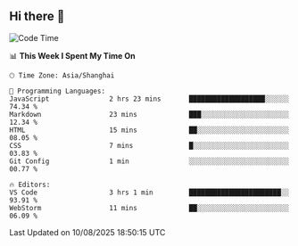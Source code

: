## Hi there 👋

<!--START_SECTION:waka-->
![Code Time](http://img.shields.io/badge/Code%20Time-22%20hrs%207%20mins-blue)

📊 **This Week I Spent My Time On** 

```text
🕑︎ Time Zone: Asia/Shanghai

💬 Programming Languages: 
JavaScript               2 hrs 23 mins       ███████████████████░░░░░░   74.34 % 
Markdown                 23 mins             ███░░░░░░░░░░░░░░░░░░░░░░   12.34 % 
HTML                     15 mins             ██░░░░░░░░░░░░░░░░░░░░░░░   08.05 % 
CSS                      7 mins              █░░░░░░░░░░░░░░░░░░░░░░░░   03.83 % 
Git Config               1 min               ░░░░░░░░░░░░░░░░░░░░░░░░░   00.77 % 

🔥 Editors: 
VS Code                  3 hrs 1 min         ███████████████████████░░   93.91 % 
WebStorm                 11 mins             ██░░░░░░░░░░░░░░░░░░░░░░░   06.09 % 
```


 Last Updated on 10/08/2025 18:50:15 UTC
<!--END_SECTION:waka-->
